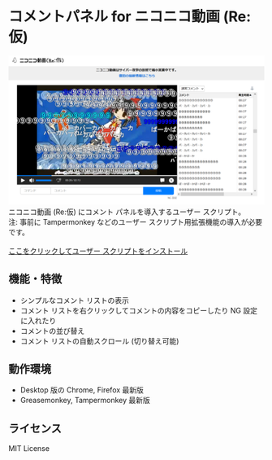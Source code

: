 # コメントパネル for ニコニコ動画 (Re:仮)
![](./misc/preview.png)
ニコニコ動画 (Re:仮) にコメント パネルを導入するユーザー スクリプト。  
注: 事前に Tampermonkey などのユーザー スクリプト用拡張機能の導入が必要です。
<br><br>
[ここをクリックしてユーザー スクリプトをインストール](https://github.com/inonote/nico-rekari-comment-panel-userscript/raw/main/nico-rekari-comment-panel.user.js)

## 機能・特徴
* シンプルなコメント リストの表示
* コメント リストを右クリックしてコメントの内容をコピーしたり NG 設定に入れたり
* コメントの並び替え
* コメント リストの自動スクロール (切り替え可能)

## 動作環境
* Desktop 版の Chrome, Firefox 最新版
* Greasemonkey, Tampermonkey 最新版

## ライセンス
MIT License
